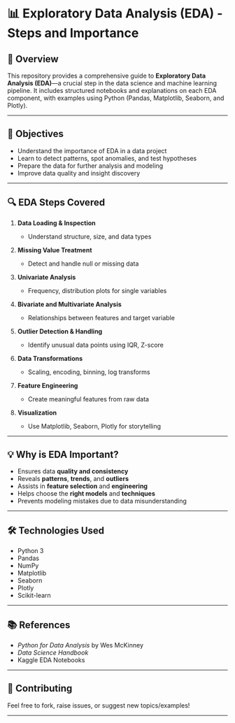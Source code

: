

# 📊 Exploratory Data Analysis (EDA) - Steps and Importance

## 🧠 Overview

This repository provides a comprehensive guide to **Exploratory Data Analysis (EDA)**—a crucial step in the data science and machine learning pipeline. It includes structured notebooks and explanations on each EDA component, with examples using Python (Pandas, Matplotlib, Seaborn, and Plotly).

---

## 🎯 Objectives

* Understand the importance of EDA in a data project
* Learn to detect patterns, spot anomalies, and test hypotheses
* Prepare the data for further analysis and modeling
* Improve data quality and insight discovery

---

## 🔍 EDA Steps Covered

1. **Data Loading & Inspection**

   * Understand structure, size, and data types
2. **Missing Value Treatment**

   * Detect and handle null or missing data
3. **Univariate Analysis**

   * Frequency, distribution plots for single variables
4. **Bivariate and Multivariate Analysis**

   * Relationships between features and target variable
5. **Outlier Detection & Handling**

   * Identify unusual data points using IQR, Z-score
6. **Data Transformations**

   * Scaling, encoding, binning, log transforms
7. **Feature Engineering**

   * Create meaningful features from raw data
8. **Visualization**

   * Use Matplotlib, Seaborn, Plotly for storytelling

---

## 💡 Why is EDA Important?

* Ensures data **quality and consistency**
* Reveals **patterns**, **trends**, and **outliers**
* Assists in **feature selection** and **engineering**
* Helps choose the **right models** and **techniques**
* Prevents modeling mistakes due to data misunderstanding

---

## 🛠️ Technologies Used

* Python 3
* Pandas
* NumPy
* Matplotlib
* Seaborn
* Plotly
* Scikit-learn

---

## 📚 References

* *Python for Data Analysis* by Wes McKinney
* *Data Science Handbook*
* Kaggle EDA Notebooks

---

## 🙌 Contributing

Feel free to fork, raise issues, or suggest new topics/examples!

---
